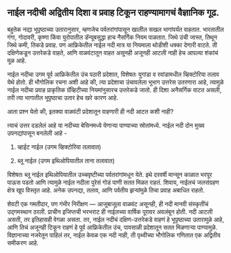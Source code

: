 ## नाईल नदीची अद्वितीय दिशा व प्रवाह टिकून राहण्यामागचं वैज्ञानिक गूढ.

बहुतेक नद्या भूपृष्ठाच्या उतारानुसार, म्हणजेच पर्वतरांगांपासून खालील सखल भागांपर्यंत वाहतात. भारतातील गंगा, गोदावरी, कृष्णा किंवा युरोपातील डॅन्यूबसुद्धा हाच नैसर्गिक नियम पाळतात. जिथे उंची जास्त, तिथून जिथे कमी, तिकडे प्रवाह. पण आफ्रिकेतील नाईल नदी मात्र या नियमाला थोडीशी धक्का देणारी वाटते. ती दक्षिणेकडून उत्तरेकडे वाहते, आणि वाळवंटातून वाहत असूनही अजूनही आटली नाही हेच आपल्या शंकांचं मूळ आहे.

नाईल नदीचा उगम पूर्व आफ्रिकेतील उंच पठारी प्रदेशात, विशेषतः युगांडा व रवांडामधील व्हिक्टोरिया तलाव येथे होतो. ही भौगोलिक रचना अशी आहे की, त्या प्रदेशाचा उंचावलेला भूभाग उत्तरेस उतरणारा आहे, त्यामुळे नाईल नदीचा प्रवाह प्राकृतिक ग्रॅव्हिटीच्या नियमांनुसारच उत्तरेकडे जातो. ही दिशा अनैसर्गिक वाटत असली, तरी त्या भागातील भूपृष्ठाचा उतार हेच खरे कारण आहे.

आता प्रश्न येतो की, इतक्या वाळवंटी प्रदेशातून वाहणारी ही नदी आटत कशी नाही?

त्याचं उत्तर दडलेलं आहे या नदीच्या बेसिनमध्ये येणाऱ्या पाण्याच्या स्रोतांमध्ये. नाईल नदी दोन मुख्य उपनद्यांपासून बनलेली आहे -

1. व्हाईट नाईल (उगम व्हिक्टोरिया तलावात)

2. ब्लू नाईल (उगम इथिओपियातील ताना तलावात)

विशेषतः ब्लू नाईल इथिओपियातील उच्चवृष्टीच्या पर्वतरांगांमधून येते. इथे दरवर्षी मान्सून काळात भरपूर पाऊस पडतो आणि त्यामुळे नाईल नदीला पुरेसं गोडं पाणी सतत मिळत राहतं. शिवाय, नाईलचं जलसंग्रहण क्षेत्र खूप विस्तृत आहे. अनेक उपनद्या, तलाव, आणि पर्वतीय झऱ्यांमुळे तिचा प्रवाह अबाधित राहतो.

शेवटी एक गमतीदार, पण गंभीर निरीक्षण — आजूबाजूला वाळवंट असूनही, ही नदी मानवी संस्कृतींचं उद्गमस्थान ठरली. प्राचीन इजिप्तची भरभराट ही नाईलच्या वार्षिक पूरावर अवलंबून होती. नदी आटली असती, तर इतिहासही वेगळा असता. तर, नाईल नदीचं दक्षिण-उत्तरेकडे वाहणं हे भूपृष्ठाच्या उतारामुळे आहे, आणि तिचं अजूनही टिकून राहणं हे पूर्व आफ्रिकेतील उंच, पावसाळी प्रदेशातून सतत मिळणाऱ्या पाण्यामुळे. विज्ञानाच्या नजरेतून पाहिलं तर, नाईल केवळ एक नदी नाही, ती पृथ्वीच्या भौगोलिक गणितात एक अद्वितीय समीकरण आहे.